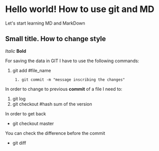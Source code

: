 # Hello world! How to use git and MD

Let's start learning MD and MarkDown

## Small title. How to change style

*Italic* **Bold** 

For saving the data in GIT I have to use the following commands:
1. git add #file_name
        
        1. git commit -m "message inscribing the changes"

In order to change to previous **commit**  of a file I need to:
1. git log 
2. git checkout #hash sum of the version

In order to get back 
* git checkout master

You can check the difference before the commit
* git diff

